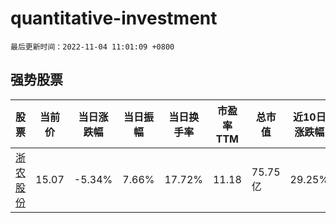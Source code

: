 # quantitative-investment

`最后更新时间：2022-11-04 11:01:09 +0800`

## 强势股票

|股票|当前价|当日涨跌幅|当日振幅|当日换手率|市盈率TTM|总市值|近10日涨跌幅|
|----|----|----|----|----|----|----|----|
|[浙农股份](https://xueqiu.com/S/SZ002758)|15.07|-5.34%|7.66%|17.72%|11.18|75.75亿|29.25%|

